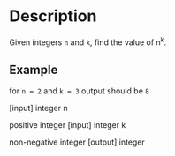 # Description

Given integers `n` and `k`, find the value of n<sup>k</sup>.

## Example

for `n = 2` and `k = 3` output should be `8`

[input] integer n

positive integer
[input] integer k

non-negative integer
[output] integer
